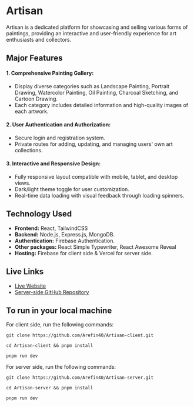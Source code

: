 # Artisan

Artisan is a dedicated platform for showcasing and selling various forms of paintings, providing an interactive and user-friendly experience for art enthusiasts and collectors.

## Major Features

#### 1. Comprehensive Painting Gallery:
- Display diverse categories such as Landscape Painting, Portrait Drawing, Watercolor Painting, Oil Painting, Charcoal Sketching, and Cartoon Drawing.
- Each category includes detailed information and high-quality images of each artwork.

#### 2. User Authentication and Authorization:
- Secure login and registration system.
- Private routes for adding, updating, and managing users' own art collections.

#### 3. Interactive and Responsive Design:
- Fully responsive layout compatible with mobile, tablet, and desktop views.
- Dark/light theme toggle for user customization.
- Real-time data loading with visual feedback through loading spinners.

## Technology Used
- **Frontend:** React, TailwindCSS
- **Backend:** Node.js, Express.js, MongoDB.
- **Authentication:** Firebase Authentication.
- **Other packages:** React Simple Typewriter, React Awesome Reveal
- **Hosting:** Firebase for client side & Vercel for server side.

## Live Links
- [Live Website](https://sa-artisan.web.app)
- [Server-side GitHub Repository](https://github.com/Arefin40/Artisan-server)


## To run in your local machine

For client side, run the following commands:
```
git clone https://github.com/Arefin40/Artisan-client.git

cd Artisan-client && pnpm install

pnpm run dev
```

For server side, run the following commands:
```
git clone https://github.com/Arefin40/Artisan-server.git

cd Artisan-server && pnpm install

pnpm run dev
```